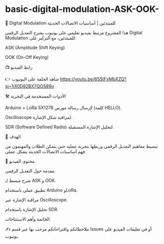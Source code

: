 # basic-digital-modulation-ASK-OOK-
🎥 Digital Modulation للمبتدئين | أساسيات الاتصالات الحديثة

هذا المشروع مرتبط بفيديو تعليمي على يوتيوب يشرح التعديل الرقمي Digital Modulation للمبتدئين، مع التركيز على:

ASK (Amplitude Shift Keying)

OOK (On-Off Keying)

📺 رابط الفيديو

👉 شاهد الحلقة على اليوتيوب
https://youtu.be/65StFxMbXZQ?si=1iX0D82BX7QOS89o

🛠️ الأدوات المستخدمة في التجربة

Arduino + LoRa SX1278 لإرسال رسالة مورس (كلمة HELLO).

Oscilloscope لمراقبة شكل الإشارة.

SDR (Software Defined Radio) لتحليل الإشارة المستقبلة.

🎯 الهدف

تبسيط مفاهيم التعديل الرقمي وربطها بتجربة عملية حتى يتمكن الطلاب والمهتمون من فهم أساسيات الاتصالات الحديثة بشكل عملي.

📌 محتوى الفيديو

مقدمة حول التعديل الرقمي.

شرح مبسط لـ ASK و OOK.

تطبيق عملي باستخدام Arduino وLoRa.

مراقبة الإشارة عبر Oscilloscope.

تحليل الإشارة باستخدام SDR.

الخاتمة وأهم الاستنتاجات.

✍️ ملاحظاتكم واقتراحاتكم مرحب بها عبر قسم Issues أو في تعليقات الفيديو على يوتيوب.
